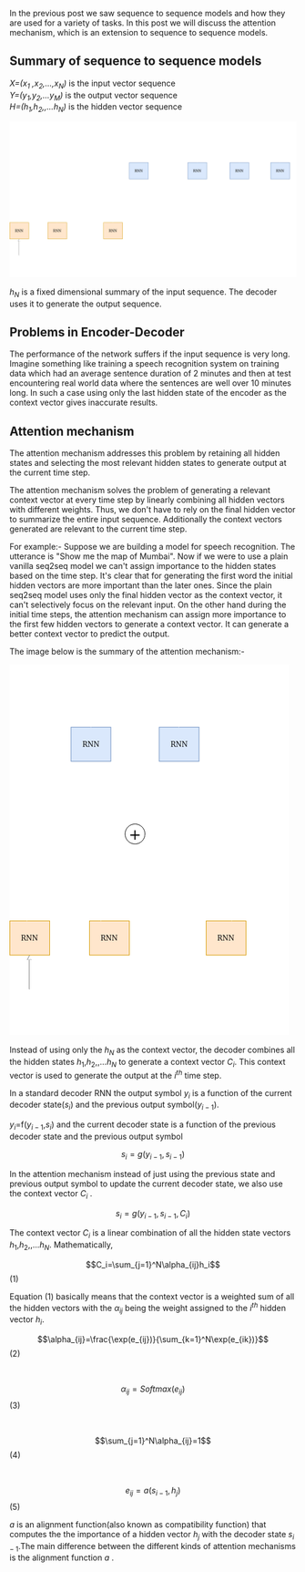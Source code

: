 
In the previous post we saw sequence to sequence models and how they are used for a variety of tasks. In this post we will discuss the attention mechanism, which is an extension to sequence to sequence models.

## Summary of sequence to sequence models


*X=($x_1$ ,$x_2$,...,$x_N$)* is the input vector sequence  
*Y=($y_1$,$y_2$,...$y_M$)* is the output vector sequence  
*H=($h_1$,$h_2$,,...$h_N$)* is the hidden vector sequence

![Encoder Decoder](../images/encoder_decoder_architecture.png)

$h_N$ is a fixed dimensional summary of the input sequence. The decoder uses it to generate the output sequence.

## Problems in Encoder-Decoder

The performance of the network suffers if the input sequence is very long. Imagine something like training a speech recognition system on training data which had an average sentence duration of 2 minutes and then at test encountering real world data where the sentences are well over 10 minutes long. In such a case using only the last hidden state of the encoder as the context vector gives inaccurate results.

## Attention mechanism

The attention mechanism addresses this problem by retaining all hidden states and selecting the most relevant hidden states to generate output at the current time step.

The attention mechanism solves the problem of generating a relevant context vector at every time step by linearly combining all hidden vectors with different weights. Thus, we don't have to rely on the final hidden vector to summarize the entire input sequence. Additionally the context vectors generated are relevant to the current time step. 


For example:- Suppose we are building a model for speech recognition. The utterance is "Show me the map of Mumbai". Now if we were to use a plain vanilla seq2seq model we can't assign importance to the hidden states based on the time step. It's clear that for generating the first word the initial hidden vectors are more important than the later ones. Since the plain seq2seq model uses only the final hidden vector as the context vector, it can't selectively focus on the relevant input. On the other hand during the initial time steps, the attention mechanism can assign more importance to the first few hidden vectors to generate a context vector. It can generate a better context vector to predict the output.

The image below is the summary of the attention mechanism:-

![Encoder Decoder](../images/att_mechanism.png)

Instead of using only the $h_N$ as the context vector, the decoder combines all the hidden states $h_1$,$h_2$,,...$h_N$ to generate a context vector $C_i$. This context vector is used to generate the output at the $i^{th}$ time step. 

In a standard decoder RNN the output symbol $y_i$ is a function of the current decoder state($s_i$) and the previous output symbol($y_{i - 1}$).

$y_i$=f($y_{i - 1}$,$s_i$) and the current decoder state is a function of the previous decoder state and the previous output symbol

$$s_i=g(y_{i - 1}, s_{i - 1})$$
 
 In the attention mechanism instead of just using the previous state and previous output symbol to update the current decoder state, we also use the context vector $C_i$ .

$$s_i=g(y_{i - 1}, s_{i - 1}, C_i)$$

The context vector $C_i$ is a linear combination of all the hidden state vectors $h_1$,$h_2$,,...$h_N$. 
Mathematically,

$$C_i=\sum_{j=1}^N\alpha_{ij}h_i$$(1)

Equation (1) basically means that the context vector is a weighted sum of all the hidden vectors with the $\alpha_{ij}$ being the weight assigned to the $i^{th}$ hidden vector $h_i$.   

$$\alpha_{ij}=\frac{\exp(e_{ij})}{\sum_{k=1}^N\exp(e_{ik})}$$(2)

<br>

$$\alpha_{ij}=Softmax(e_{ij})$$(3)

<br>

$$\sum_{j=1}^N\alpha_{ij}=1$$(4)

<br>

$$e_{ij}=a(s_{i - 1},h_j)$$ (5)

$a$ is an alignment function(also known as compatibility function) that computes the the importance of a hidden vector $h_j$ with the decoder state $s_{i - 1}$.The main difference between the different kinds of attention mechanisms is the alignment function $a$ . 
